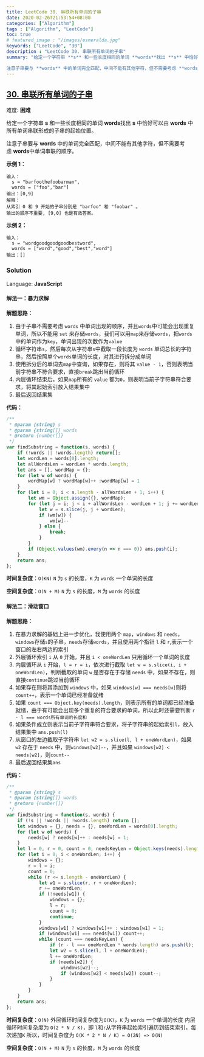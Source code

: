 ```yaml
---
title: LeetCode 30. 串联所有单词的子串
date: 2020-02-26T21:53:54+08:00
categories: ["Algorithm"]
tags : ["Algorithm", "LeetCode"]
toc: true
# featured_image : "/images/esmeralda.jpg"
keywords: ["LeetCode", "30"]
description : "LeetCode 30. 串联所有单词的子串"
summary: "给定一个字符串 **s** 和一些长度相同的单词 **words**找出 **s** 中恰好可以由 **words** 中所有单词串联形成的子串的起始位置。

注意子串要与 **words** 中的单词完全匹配，中间不能有其他字符，但不需要考虑 **words**中单词串联的顺序。"
---
```



## [30. 串联所有单词的子串](https://leetcode-cn.com/problems/substring-with-concatenation-of-all-words/)

难度: **困难**


给定一个字符串 **s** 和一些长度相同的单词 **words**找出 **s** 中恰好可以由 **words** 中所有单词串联形成的子串的起始位置。

注意子串要与 **words** 中的单词完全匹配，中间不能有其他字符，但不需要考虑 **words**中单词串联的顺序。

**示例 1：**

```
输入：
  s = "barfoothefoobarman",
  words = ["foo","bar"]
输出：[0,9]
解释：
从索引 0 和 9 开始的子串分别是 "barfoo" 和 "foobar" 。
输出的顺序不重要, [9,0] 也是有效答案。
```

**示例 2：**

```
输入：
  s = "wordgoodgoodgoodbestword",
  words = ["word","good","best","word"]
输出：[]
```



### Solution

Language: **JavaScript**

#### 解法一：暴力求解

**解题思路：**
1. 由于子串不需要考虑 `words` 中单词出现的顺序，并且`words`中可能会出现重复单词，所以不能用 `set` 来存储`words`，我们可以用`map`来存储`words`，把`words`中的单词作为`key`，单词出现的次数作为`value`
2. 循环字符串`s`，然后每次从字符串`s`中截取一段长度为 `words` 单词总长的字符串，然后按照单个`words`单词的长度，对其进行拆分成单词
3. 使用拆分后的单词去`map`中查询，如果存在，则将其 `value - 1`，否则表明当前字符串不符合要求，直接`break`跳出当前循环
4. 内层循环结束后，如果`map`所有的 `value` 都为`0`，则表明当前子字符串符合要求，将其起始索引放入结果集中
5. 最后返回结果集

**代码：**
```javascript
​/**
 * @param {string} s
 * @param {string[]} words
 * @return {number[]}
 */
var findSubstring = function(s, words) {
    if (!words || !words.length) return[];
    let wordLen = words[0].length;
    let allWordsLen = wordLen * words.length;
    let ans = [], wordMap = {};
    for (let w of words) {
        wordMap[w] ? wordMap[w]++ :wordMap[w] = 1
    }
    for (let i = 0; i < s.length - allWordsLen + 1; i++) {
        let wm = Object.assign({}, wordMap);
        for (let j = i; j < i + allWordsLen - wordLen + 1; j += wordLen) {
            let w = s.slice(j, j + wordLen);
            if (wm[w]) {
                wm[w]--
            } else {
                break;
            }
        }
        if (Object.values(wm).every(n => n === 0)) ans.push(i);
    }
    return ans;
};
```

**时间复杂度**：`O(KN)`
`N` 为 `s` 的长度，`K` 为 `words` 一个单词的长度

**空间复杂度**：`O(N + M)`
`N` 为 `s` 的长度，`M` 为 `words` 的长度


#### 解法二：滑动窗口

**解题思路：**
1. 在暴力求解的基础上进一步优化，我使用两个 `map`，`windows` 和 `needs`，`windows`存储`s`的子串，`needs`存储`words`，并且使用两个指针 `l` 和 `r`,表示一个窗口的左右两边的索引
2. 外层循环索引 `i` 从 `0` 开始，并且 `i < oneWordLen` 只用循环一个单词的长度
3. 内层循环从 `i` 开始，`l = r = i`，依次进行截取 `let w = s.slice(i, i + oneWordLen)`，判断截取的单词 `w` 是否存在于存储 `needs` 中，如果不存在，则直接`continue`跳过当前循环
4. 如果存在则将其添加到 `windows` 中，如果 `windows[w] === needs[w]`则将`count++`，表示一个单词已经准备就绪
5. 如果 `count === Object.key(needs).length`，则表示所有的单词都已经准备就绪，由于有可能会出现多个重复的符合要求的单词，所以此时还需要判断 `r - l === words所有单词的长度和`
6. 如果条件成立则表示当前子字符串符合要求，将子字符串的起始索引`l`，放入结果集中 `ans.push(l)`
7. 从窗口的左边截取子字符串 `let w2 = s.slice(l, l + oneWordLen)`，如果 `w2` 存在于 `needs` 中，则`windows[w2]--`，并且如果 `windows[w2] < needs[w2]`，则`count--`
8. 最后返回结果集`ans`

**代码：**
```javascript
/**
 * @param {string} s
 * @param {string[]} words
 * @return {number[]}
 */
var findSubstring = function(s, words) {
    if (!s || !words || !words.length) return [];
    let windows = {}, needs = {}, oneWordLen = words[0].length;
    for (let w of words) {
        needs[w] ? needs[w]++ : needs[w] = 1;
    }
    let l = 0, r = 0, count = 0, needsKeyLen = Object.keys(needs).length, ans = [];
    for (let i = 0; i < oneWordLen; i++) {
        windows = {};
        r = l = i;
        count = 0;
        while (r <= s.length - oneWordLen) {
            let w1 = s.slice(r, r + oneWordLen);
            r += oneWordLen;
            if (!needs[w1]) {
                windows = {};
                l = r;
                count = 0;
                continue;
            }
            windows[w1] ? windows[w1]++ : windows[w1] = 1;
            if (windows[w1] === needs[w1]) count++;
            while (count === needsKeyLen) {
                if (r - l === oneWordLen * words.length) ans.push(l);
                let w2 = s.slice(l, l + oneWordLen);
                l += oneWordLen;
                if (needs[w2]) {
                    windows[w2]--;
                    if (windows[w2] < needs[w2]) count--;
                }
            }
        }
    }
    return ans;
};
```

**时间复杂度**：`O(N)`
外层循环时间复杂度为`O(K)`，`K` 为 `words` 一个单词的长度
内层循环时间复杂度为 `O(2 * N / K)`，即 `l`和`r`从字符串起始索引遍历到结束索引，每次递加`K`
所以，时间复杂度为 `O(K * 2 * N / K) = O(2N) => O(N)`

**空间复杂度**：`O(N + M)`
`N` 为 `s` 的长度，`M` 为 `words` 的长度